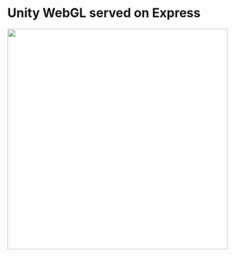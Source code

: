 # Unity WebGL served on Express

<img src="https://github.com/chanonroy/unity-webgl-express/blob/main/public/screenshot.png" width="500" />

